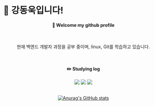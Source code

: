 

<!--
**kdu0312/KDU0312** is a ✨ _special_ ✨ repository because its `README.md` (this file) appears on your GitHub profile.

Here are some ideas to get you started:

- 🔭 I’m currently working on ...
- 🌱 I’m currently learning ...
- 👯 I’m looking to collaborate on ...
- 🤔 I’m looking for help with ...
- 💬 Ask me about ...
- 📫 How to reach me: ...
- 😄 Pronouns: ...
- ⚡ Fun fact: ...
-->

# 👋 강동욱입니다!
<div align="center">

  ####  :wave: Welcome my github profile 

<br/>

현재 백엔드 개발자 과정을 공부 중이며, linux, Git를 학습하고 있습니다.

<br/>
  
#### :pencil2: Studying log

<img src="https://img.shields.io/badge/linux-FCC624?style=for-the-badge&logo=linux&logoColor=black">
<img src="https://img.shields.io/badge/git-F05032?style=for-the-badge&logo=git&logoColor=white">
<img src="https://img.shields.io/badge/github-181717?style=for-the-badge&logo=github&logoColor=white">
 
   <br/>
   <br/>

[![Anurag's GitHub stats](https://github-readme-stats.vercel.app/api?username=Kdu0312)](https://github.com/anuraghazra/github-readme-stats)
